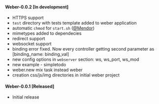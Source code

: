 #### Weber-0.0.2 [In development]

  * HTTPS support
  * `test` directory with tests template added to weber application
  * automatic `chmod` for `start.sh` ([@Mendor](https://github.com/Mendor))
  * mimetypes added to dependecies
  * redirect support
  * websocket support
  * binding error fixed. Now every controller getting second parameter as [binding_name: binding_val]
  * new config options in `webserver` section: ws, ws_port, ws_mod
  * new example - simpletodo
  * weber.new mix task instead weber
  * creation css/js/img directories in initial weber project

#### Weber-0.0.1 [Released]

  * Initial release
